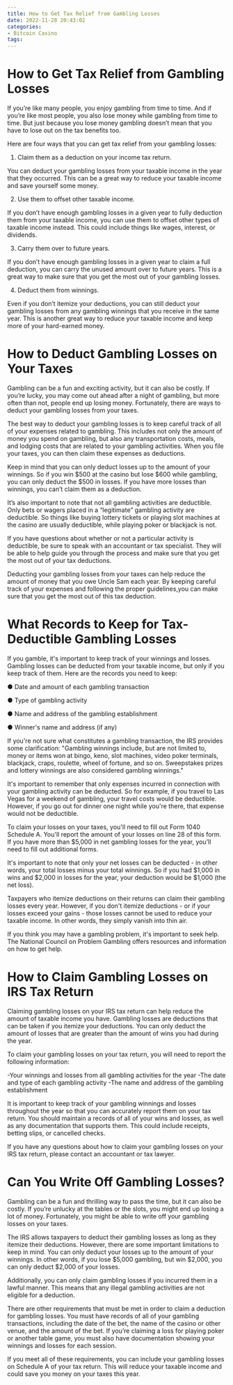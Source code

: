 ```yaml
---
title: How to Get Tax Relief from Gambling Losses 
date: 2022-11-28 20:43:02
categories:
- Bitcoin Casino
tags:
---
```



#  How to Get Tax Relief from Gambling Losses 

If you’re like many people, you enjoy gambling from time to time. And if you’re like most people, you also lose money while gambling from time to time. But just because you lose money gambling doesn’t mean that you have to lose out on the tax benefits too. 

Here are four ways that you can get tax relief from your gambling losses: 

1. Claim them as a deduction on your income tax return.

You can deduct your gambling losses from your taxable income in the year that they occurred. This can be a great way to reduce your taxable income and save yourself some money. 

2. Use them to offset other taxable income.

If you don’t have enough gambling losses in a given year to fully deduction them from your taxable income, you can use them to offset other types of taxable income instead. This could include things like wages, interest, or dividends. 

3. Carry them over to future years.

If you don’t have enough gambling losses in a given year to claim a full deduction, you can carry the unused amount over to future years. This is a great way to make sure that you get the most out of your gambling losses. 

4. Deduct them from winnings.

Even if you don’t itemize your deductions, you can still deduct your gambling losses from any gambling winnings that you receive in the same year. This is another great way to reduce your taxable income and keep more of your hard-earned money.

#  How to Deduct Gambling Losses on Your Taxes 

Gambling can be a fun and exciting activity, but it can also be costly. If you’re lucky, you may come out ahead after a night of gambling, but more often than not, people end up losing money. Fortunately, there are ways to deduct your gambling losses from your taxes.

The best way to deduct your gambling losses is to keep careful track of all of your expenses related to gambling. This includes not only the amount of money you spend on gambling, but also any transportation costs, meals, and lodging costs that are related to your gambling activities. When you file your taxes, you can then claim these expenses as deductions.

Keep in mind that you can only deduct losses up to the amount of your winnings. So if you win $500 at the casino but lose $600 while gambling, you can only deduct the $500 in losses. If you have more losses than winnings, you can’t claim them as a deduction.

It’s also important to note that not all gambling activities are deductible. Only bets or wagers placed in a “legitimate” gambling activity are deductible. So things like buying lottery tickets or playing slot machines at the casino are usually deductible, while playing poker or blackjack is not.

If you have questions about whether or not a particular activity is deductible, be sure to speak with an accountant or tax specialist. They will be able to help guide you through the process and make sure that you get the most out of your tax deductions.

Deducting your gambling losses from your taxes can help reduce the amount of money that you owe Uncle Sam each year. By keeping careful track of your expenses and following the proper guidelines,you can make sure that you get the most out of this tax deduction.

#  What Records to Keep for Tax-Deductible Gambling Losses 

If you gamble, it's important to keep track of your winnings and losses. Gambling losses can be deducted from your taxable income, but only if you keep track of them. Here are the records you need to keep:

● Date and amount of each gambling transaction

● Type of gambling activity

● Name and address of the gambling establishment

● Winner's name and address (if any)

If you're not sure what constitutes a gambling transaction, the IRS provides some clarification: "Gambling winnings include, but are not limited to, money or items won at bingo, keno, slot machines, video poker terminals, blackjack, craps, roulette, wheel of fortune, and so on. Sweepstakes prizes and lottery winnings are also considered gambling winnings." 

It's important to remember that only expenses incurred in connection with your gambling activity can be deducted. So for example, if you travel to Las Vegas for a weekend of gambling, your travel costs would be deductible. However, if you go out for dinner one night while you're there, that expense would not be deductible. 

To claim your losses on your taxes, you'll need to fill out Form 1040 Schedule A. You'll report the amount of your losses on line 28 of this form. If you have more than $5,000 in net gambling losses for the year, you'll need to fill out additional forms. 

It's important to note that only your net losses can be deducted - in other words, your total losses minus your total winnings. So if you had $1,000 in wins and $2,000 in losses for the year, your deduction would be $1,000 (the net loss). 

Taxpayers who itemize deductions on their returns can claim their gambling losses every year. However, if you don't itemize deductions - or if your losses exceed your gains - those losses cannot be used to reduce your taxable income. In other words, they simply vanish into thin air. 

If you think you may have a gambling problem, it's important to seek help. The National Council on Problem Gambling offers resources and information on how to get help.

#  How to Claim Gambling Losses on IRS Tax Return 

Claiming gambling losses on your IRS tax return can help reduce the amount of taxable income you have. Gambling losses are deductions that can be taken if you itemize your deductions. You can only deduct the amount of losses that are greater than the amount of wins you had during the year.

To claim your gambling losses on your tax return, you will need to report the following information:

-Your winnings and losses from all gambling activities for the year
-The date and type of each gambling activity
-The name and address of the gambling establishment

It is important to keep track of your gambling winnings and losses throughout the year so that you can accurately report them on your tax return. You should maintain a records of all of your wins and losses, as well as any documentation that supports them. This could include receipts, betting slips, or cancelled checks.

If you have any questions about how to claim your gambling losses on your IRS tax return, please contact an accountant or tax lawyer.

#  Can You Write Off Gambling Losses?

Gambling can be a fun and thrilling way to pass the time, but it can also be costly. If you’re unlucky at the tables or the slots, you might end up losing a lot of money. Fortunately, you might be able to write off your gambling losses on your taxes.

The IRS allows taxpayers to deduct their gambling losses as long as they itemize their deductions. However, there are some important limitations to keep in mind. You can only deduct your losses up to the amount of your winnings. In other words, if you lose $5,000 gambling, but win $2,000, you can only deduct $2,000 of your losses.

Additionally, you can only claim gambling losses if you incurred them in a lawful manner. This means that any illegal gambling activities are not eligible for a deduction.

There are other requirements that must be met in order to claim a deduction for gambling losses. You must have records of all of your gambling transactions, including the date of the bet, the name of the casino or other venue, and the amount of the bet. If you’re claiming a loss for playing poker or another table game, you must also have documentation showing your winnings and losses for each session.

If you meet all of these requirements, you can include your gambling losses on Schedule A of your tax return. This will reduce your taxable income and could save you money on your taxes this year.